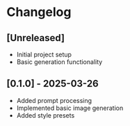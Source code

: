 # Changelog

## [Unreleased]
- Initial project setup
- Basic generation functionality

## [0.1.0] - 2025-03-26
- Added prompt processing
- Implemented basic image generation
- Added style presets
